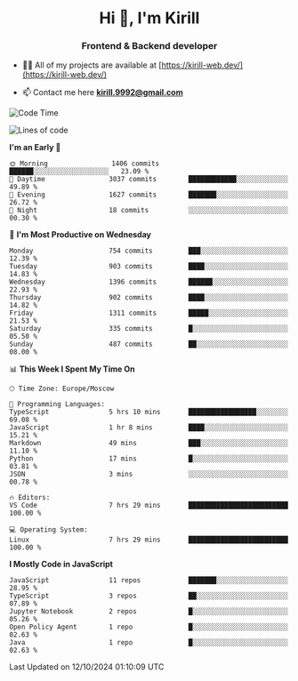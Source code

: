 <h1 align="center">Hi 👋, I'm Kirill</h1>
<h3 align="center">Frontend & Backend developer</h3>

- 👨‍💻 All of my projects are available at [https://kirill-web.dev/](https://kirill-web.dev/)

- 📫 Contact me here **kirill.9992@gmail.com**











<!--START_SECTION:waka-->
![Code Time](http://img.shields.io/badge/Code%20Time-1%2C994%20hrs%2043%20mins-blue)

![Lines of code](https://img.shields.io/badge/From%20Hello%20World%20I%27ve%20Written-4.7%20million%20lines%20of%20code-blue)

**I'm an Early 🐤** 

```text
🌞 Morning                1406 commits        ██████░░░░░░░░░░░░░░░░░░░   23.09 % 
🌆 Daytime                3037 commits        ████████████░░░░░░░░░░░░░   49.89 % 
🌃 Evening                1627 commits        ███████░░░░░░░░░░░░░░░░░░   26.72 % 
🌙 Night                  18 commits          ░░░░░░░░░░░░░░░░░░░░░░░░░   00.30 % 
```
📅 **I'm Most Productive on Wednesday** 

```text
Monday                   754 commits         ███░░░░░░░░░░░░░░░░░░░░░░   12.39 % 
Tuesday                  903 commits         ████░░░░░░░░░░░░░░░░░░░░░   14.83 % 
Wednesday                1396 commits        ██████░░░░░░░░░░░░░░░░░░░   22.93 % 
Thursday                 902 commits         ████░░░░░░░░░░░░░░░░░░░░░   14.82 % 
Friday                   1311 commits        █████░░░░░░░░░░░░░░░░░░░░   21.53 % 
Saturday                 335 commits         █░░░░░░░░░░░░░░░░░░░░░░░░   05.50 % 
Sunday                   487 commits         ██░░░░░░░░░░░░░░░░░░░░░░░   08.00 % 
```


📊 **This Week I Spent My Time On** 

```text
🕑︎ Time Zone: Europe/Moscow

💬 Programming Languages: 
TypeScript               5 hrs 10 mins       █████████████████░░░░░░░░   69.08 % 
JavaScript               1 hr 8 mins         ████░░░░░░░░░░░░░░░░░░░░░   15.21 % 
Markdown                 49 mins             ███░░░░░░░░░░░░░░░░░░░░░░   11.10 % 
Python                   17 mins             █░░░░░░░░░░░░░░░░░░░░░░░░   03.81 % 
JSON                     3 mins              ░░░░░░░░░░░░░░░░░░░░░░░░░   00.78 % 

🔥 Editors: 
VS Code                  7 hrs 29 mins       █████████████████████████   100.00 % 

💻 Operating System: 
Linux                    7 hrs 29 mins       █████████████████████████   100.00 % 
```

**I Mostly Code in JavaScript** 

```text
JavaScript               11 repos            ███████░░░░░░░░░░░░░░░░░░   28.95 % 
TypeScript               3 repos             ██░░░░░░░░░░░░░░░░░░░░░░░   07.89 % 
Jupyter Notebook         2 repos             █░░░░░░░░░░░░░░░░░░░░░░░░   05.26 % 
Open Policy Agent        1 repo              █░░░░░░░░░░░░░░░░░░░░░░░░   02.63 % 
Java                     1 repo              █░░░░░░░░░░░░░░░░░░░░░░░░   02.63 % 
```




 Last Updated on 12/10/2024 01:10:09 UTC
<!--END_SECTION:waka-->
